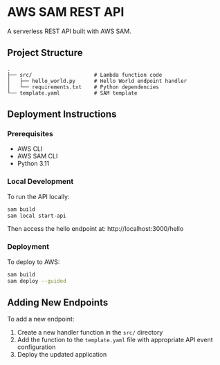 # AWS SAM REST API

A serverless REST API built with AWS SAM.

## Project Structure

```
.
├── src/                    # Lambda function code
│   ├── hello_world.py      # Hello World endpoint handler
│   └── requirements.txt    # Python dependencies
└── template.yaml           # SAM template
```

## Deployment Instructions

### Prerequisites
- AWS CLI
- AWS SAM CLI
- Python 3.11

### Local Development

To run the API locally:

```bash
sam build
sam local start-api
```

Then access the hello endpoint at: http://localhost:3000/hello

### Deployment

To deploy to AWS:

```bash
sam build
sam deploy --guided
```

## Adding New Endpoints

To add a new endpoint:
1. Create a new handler function in the `src/` directory
2. Add the function to the `template.yaml` file with appropriate API event configuration
3. Deploy the updated application